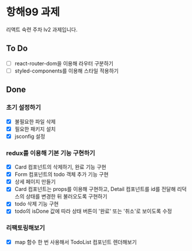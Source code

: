 # 항해99 과제

리액트 숙련 주차 lv2 과제입니다.

## To Do

- [ ] react-router-dom을 이용해 라우터 구분하기
- [ ] styled-components를 이용해 스타일 적용하기

## Done

### 초기 설정하기

- [x] 불필요한 파일 삭제
- [x] 필요한 패키지 설치
- [x] jsconfig 설정

### redux를 이용해 기본 기능 구현하기

- [x] Card 컴포넌트의 삭제하기, 완료 기능 구현
- [x] Form 컴포넌트의 todo 객체 추가 기능 구현
- [x] 상세 페이지 만들기
- [x] Card 컴포넌트는 props를 이용해 구현하고, Detail 컴포넌트를 id를 전달해 리덕스의 상태를 변경한 뒤 불러오도록 구현하기
- [x] todo 삭제 기능 구현
- [x] todo의 isDone 값에 따라 상태 버튼이 '완료' 또는 '취소'로 보이도록 수정

### 리팩토링해보기

- [x] map 함수 한 번 사용해서 TodoList 컴포넌트 렌더해보기
